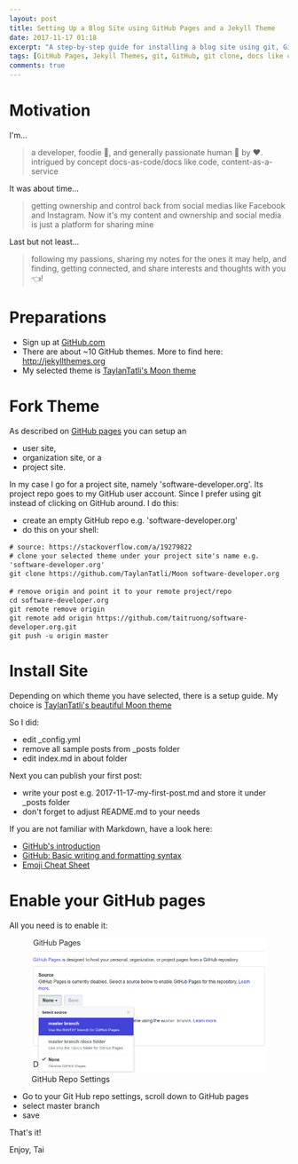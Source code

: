 ```yaml
---
layout: post
title: Setting Up a Blog Site using GitHub Pages and a Jekyll Theme
date: 2017-11-17 01:18
excerpt: "A step-by-step guide for installing a blog site using git, GitHub, and Markdown."
tags: [GitHub Pages, Jekyll Themes, git, GitHub, git clone, docs like code, docs as a code, content as code]
comments: true
---
```

# Motivation

I'm...
> a developer, foodie :ramen:, and generally passionate human :panda_face: by :heart:.
> intrigued by concept docs-as-code/docs like code, content-as-a-service

It was about time...
> getting ownership and control back from social medias like Facebook and Instagram.
> Now it's my content and ownership and social media is just a platform for sharing mine

Last but not least...
> following my passions, sharing my notes for the ones it may help, and
> finding, getting connected, and share interests and thoughts with you :point_left:!

# Preparations

- Sign up at [GitHub.com](https://github.com/join)
- There are about ~10 GitHub themes. More to find here: http://jekyllthemes.org
- My selected theme is [TaylanTatli's Moon theme](https://taylantatli.github.io/Moon/moon-theme/)

# Fork Theme

As described on [GitHub pages](https://pages.github.com) you can setup an
- user site,
- organization site, or a
- project site.

In my case I go for a project site, namely 'software-developer.org'. Its project repo goes to my GitHub user account. Since I prefer using git instead of clicking on GitHub around. I do this:
- create an empty GitHub repo e.g. 'software-developer.org'
- do this on your shell:

```
# source: https://stackoverflow.com/a/19279822
# clone your selected theme under your project site's name e.g. 'software-developer.org'
git clone https://github.com/TaylanTatli/Moon software-developer.org

# remove origin and point it to your remote project/repo
cd software-developer.org
git remote remove origin
git remote add origin https://github.com/taitruong/software-developer.org.git
git push -u origin master
```

# Install Site
Depending on which theme you have selected, there is a setup guide. My choice is [TaylanTatli's beautiful Moon theme](https://taylantatli.github.io/Moon/moon-theme/)

So I did:
- edit _config.yml
- remove all sample posts from _posts folder
- edit index.md in about folder

Next you can publish your first post:
- write your post e.g. 2017-11-17-my-first-post.md and store it under _posts folder
- don't forget to adjust README.md to your needs

If you are not familiar with Markdown, have a look here:
- [GitHub's introduction](https://guides.github.com/features/mastering-markdown/)
- [GitHub: Basic writing and formatting syntax](https://help.github.com/articles/basic-writing-and-formatting-syntax/)
- [Emoji Cheat Sheet](https://www.webpagefx.com/tools/emoji-cheat-sheet/)

# Enable your GitHub pages
All you need is to enable it:
<figure class="half">
	<img src="/_posts/2017-11-17-github-settings-enable-pages.png" alt="GitHub Repo Settings">
	<figcaption>GitHub Repo Settings</figcaption>
</figure>

- Go to your Git Hub repo settings, scroll down to GitHub pages
- select master branch
- save

That's it!

Enjoy, Tai

